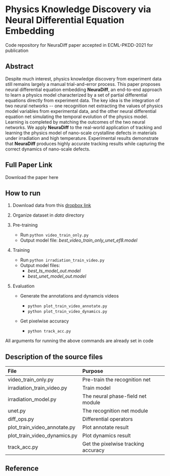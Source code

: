 # Physics Knowledge Discovery via Neural Differential Equation Embedding
Code repository for NeuraDiff paper accepted in ECML-PKDD-2021 for publication
## Abstract
Despite much interest, physics knowledge discovery from experiment data still remains largely a manual trial-and-error process. This paper proposes neural differential equation embedding **NeuraDiff**, an end-to-end approach to learn a physics model characterized by a set of partial differential equations  directly from experiment data. The key idea is the integration of two neural networks -- one recognition net extracting the values of physics model variables from experimental data, and the other neural differential equation net simulating the temporal evolution of the physics model. Learning is completed by matching the outcomes of the two neural networks. We apply **NeuraDiff** to the real-world application of  tracking and learning the physics model of nano-scale crystalline defects in materials under irradiation and high temperature. Experimental results demonstrate that **NeuraDiff**  produces highly accurate tracking results while capturing the correct dynamics of nano-scale defects. 

## Full Paper Link
Download the paper here

## How to run
1. Download data from this [dropbox link](https://www.dropbox.com/sh/bgrl2zgtypjc90q/AABl65LC6oca4mp9KVpiO72Ra?dl=0
)
2. Organize dataset in *data* directory
3. Pre-training
   - Run `python video_train_only.py`
   - Output model file: *best_video_train_only_unet_ef8.model*

3. Training
   - Run `python irradiation_train_video.py`
   - Output model files: 
     - *best_ts_model_out.model*
     - *best_unet_model_out.model*

4. Evaluation 
   - Generate the annotations and dynamcis videos
     - `python plot_train_video_annotate.py`
     - `python plot_train_video_dynamics.py`

   - Get pixelwise accuracy
     - `python track_acc.py`

All arguments for running the above commands are already set in code

## Description of the source files
| File | Purpose |
| :--- | :--- |
| video_train_only.py | Pre-train the recognition net | 
| irradiation_train_video.py | Train model |
| irradiation_model.py | The neural phase-field net module |
| unet.py | The recognition net module |
| diff_ops.py | Differential operators |
| plot_train_video_annotate.py| Plot annotate result |
| plot_train_video_dynamics.py | Plot dynamics result |
| track_acc.py | Get the pixelwise tracking accuracy |

## Reference


